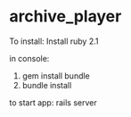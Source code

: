 # archive_player
To install:
Install ruby 2.1

in console:
1. gem install bundle
2. bundle install

to start app: 
 rails server
